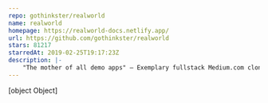 ```yaml
---
repo: gothinkster/realworld
name: realworld
homepage: https://realworld-docs.netlify.app/
url: https://github.com/gothinkster/realworld
stars: 81217
starredAt: 2019-02-25T19:17:23Z
description: |-
    "The mother of all demo apps" — Exemplary fullstack Medium.com clone powered by React, Angular, Node, Django, and many more
---
```


[object Object]
